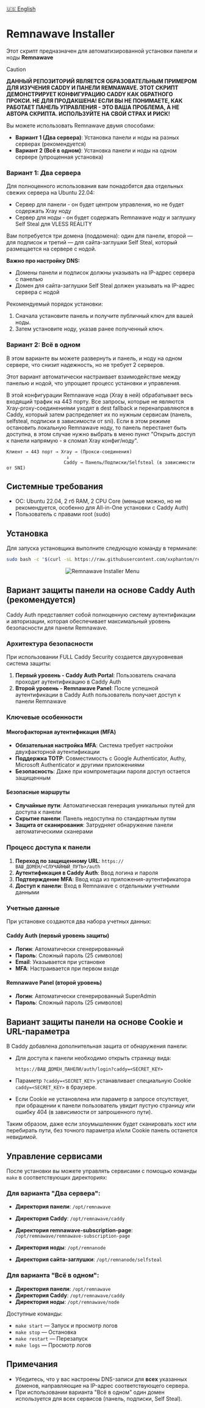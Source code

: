 [🇺🇸 English](README.md)

# Remnawave Installer

Этот скрипт предназначен для автоматизированной установки панели и ноды **Remnawave**

> [!CAUTION] 
> **ДАННЫЙ РЕПОЗИТОРИЙ ЯВЛЯЕТСЯ ОБРАЗОВАТЕЛЬНЫМ ПРИМЕРОМ ДЛЯ ИЗУЧЕНИЯ CADDY И ПАНЕЛИ REMNAWAVE. ЭТОТ СКРИПТ ДЕМОНСТРИРУЕТ КОНФИГУРАЦИЮ CADDY КАК ОБРАТНОГО ПРОКСИ. НЕ ДЛЯ ПРОДАКШЕНА! ЕСЛИ ВЫ НЕ ПОНИМАЕТЕ, КАК РАБОТАЕТ ПАНЕЛЬ УПРАВЛЕНИЯ - ЭТО ВАША ПРОБЛЕМА, А НЕ АВТОРА СКРИПТА. ИСПОЛЬЗУЙТЕ НА СВОЙ СТРАХ И РИСК!**

Вы можете использовать Remnawave двумя способами:

- **Вариант 1 (Два сервера)**: Установка панели и ноды на разных серверах (рекомендуется)
- **Вариант 2 (Всё в одном)**: Установка панели и ноды на одном сервере (упрощенная установка)

### Вариант 1: Два сервера

Для полноценного использования вам понадобятся два отдельных свежих сервера на Ubuntu 22.04:

- Сервер для панели - он будет центром управления, но не будет содержать Xray ноду
- Сервер для ноды - он будет содержать Remnawave ноду и заглушку Self Steal для VLESS REALITY

Вам потребуется три домена (поддомена): один для панели, второй — для подписок и третий — для сайта-заглушки Self Steal, который размещается на сервере с нодой.

**Важно про настройку DNS:**

- Домены панели и подписок должны указывать на IP-адрес сервера с панелью
- Домен для сайта-заглушки Self Steal должен указывать на IP-адрес сервера с нодой

Рекомендуемый порядок установки:

1. Сначала установите панель и получите публичный ключ для вашей ноды.
2. Затем установите ноду, указав ранее полученный ключ.

### Вариант 2: Всё в одном

В этом варианте вы можете развернуть и панель, и ноду на одном сервере, что снизит надежность, но не требует 2 серверов.

Этот вариант автоматически настраивает взаимодействие между панелью и нодой, что упрощает процесс установки и управления.

В этой конфигурации Remnawave нода (Xray в ней) обрабатывает весь входящий трафик на 443 порту. Все запросы, которые не являются Xray-proxy-соединениями уходят в dest fallback и перенаправляются в Caddy, который затем распределяет их по нужным сервисам (панель, selfsteal, подписки в зависимости от sni). Если в этом режиме остановить локальную Remnawave ноду, то панель перестанет быть доступна, в этом случае нужно выбрать в меню пункт "Открыть доступ к панели напрямую - я сломал Xray конфиг/ноду".

```
Клиент → 443 порт → Xray → (Прокси-соединения)
                      ↓
                     Caddy → Панель/Подписки/Selfsteal (в зависимости от SNI)
```

## Системные требования

- ОС: Ubuntu 22.04, 2 гб RAM, 2 CPU Core (меньше можно, но не рекомендуется, особенно для All-in-One установки c Caddy Auth)
- Пользователь с правами root (sudo)

## Установка

Для запуска установщика выполните следующую команду в терминале:

```bash
sudo bash -c "$(curl -sL https://raw.githubusercontent.com/xxphantom/remnawave-installer/refs/heads/dev/install.sh)" @ --lang=ru
```

<p align="center"><img src="./assets/menu.png" alt="Remnawave Installer Menu"></p>

## Вариант защиты панели на основе Caddy Auth (рекомендуется)

Caddy Auth представляет собой полноценную систему аутентификации и авторизации, которая обеспечивает максимальный уровень безопасности для панели Remnawave.

### Архитектура безопасности

При использовании FULL Caddy Security создается двухуровневая система защиты:

1. **Первый уровень - Caddy Auth Portal**: Пользователь сначала проходит аутентификацию в Caddy Auth
2. **Второй уровень - Remnawave Panel**: После успешной аутентификации в Caddy Auth пользователь получает доступ к панели Remnawave

### Ключевые особенности

#### Многофакторная аутентификация (MFA)

- **Обязательная настройка MFA**: Система требует настройки двухфакторной аутентификации
- **Поддержка TOTP**: Совместимость с Google Authenticator, Authy, Microsoft Authenticator и другими приложениями
- **Безопасность**: Даже при компрометации пароля доступ остается защищенным

#### Безопасные маршруты

- **Случайные пути**: Автоматическая генерация уникальных путей для доступа к панели
- **Скрытие панели**: Панель недоступна по стандартным путям
- **Защита от сканирования**: Затрудняет обнаружение панели автоматическими сканерами

### Процесс доступа к панели

1. **Переход по защищенному URL**: `https://ВАШ_ДОМЕН/<СЛУЧАЙНЫЙ_ПУТЬ>/auth`
2. **Аутентификация в Caddy Auth**: Ввод логина и пароля
3. **Подтверждение MFA**: Ввод кода из приложения-аутентификатора
4. **Доступ к панели**: Вход в Remnawave с отдельными учетными данными

### Учетные данные

При установке создаются два набора учетных данных:

#### Caddy Auth (первый уровень защиты)

- **Логин**: Автоматически сгенерированный
- **Пароль**: Сложный пароль (25 символов)
- **Email**: Указывается при установке
- **MFA**: Настраивается при первом входе

#### Remnawave Panel (второй уровень)

- **Логин**: Автоматически сгенерированный SuperAdmin
- **Пароль**: Сложный пароль (25 символов)

## Вариант защиты панели на основе Cookie и URL-параметра

В Caddy добавлена дополнительная защита от обнаружения панели:

- Для доступа к панели необходимо открыть страницу вида:

  ```
  https://ВАШ_ДОМЕН_ПАНЕЛИ/auth/login?caddy=<SECRET_KEY>
  ```

- Параметр `?caddy=<SECRET_KEY>` устанавливает специальную Cookie `caddy=<SECRET_KEY>` в браузере.
- Если Cookie не установлена или параметр в запросе отсутствует, при обращении к панели пользователь увидит пустую страницу или ошибку 404 (в зависимости от запрошенного пути).

Таким образом, даже если злоумышленник будет сканировать хост или перебирать пути, без точного параметра и/или Cookie панель останется невидимой.

## Управление сервисами

После установки вы можете управлять сервисами с помощью команды `make` в соответствующих директориях:

### Для варианта "Два сервера":

- **Директория панели**: `/opt/remnawave`
- **Директория Caddy**: `/opt/remnawave/caddy`
- **Директория remnawave-subscription-page**: `/opt/remnawave/remnawave-subscription-page`

- **Директория ноды**: `/opt/remnanode`
- **Директория сайта-заглушки**: `/opt/remnanode/selfsteal`

### Для варианта "Всё в одном":

- **Директория панели**: `/opt/remnawave`
- **Директория Caddy**: `/opt/remnawave/caddy`
- **Директория ноды**: `/opt/remnawave/node`

Доступные команды:

- `make start` — Запуск и просмотр логов
- `make stop` — Остановка
- `make restart` — Перезапуск
- `make logs` — Просмотр логов

## Примечания

- Убедитесь, что у вас настроены DNS-записи для **всех** указанных доменов, направляющие на IP-адрес соответствующего сервера.
- При использовании варианта "Всё в одном" один домен используется для всех сервисов (панель, подписки, Self Steal).
